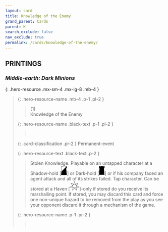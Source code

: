 ```yaml
---
layout: card
title: Knowledge of the Enemy
grand_parent: Cards
parent: K
search_exclude: false
nav_exclude: true
permalink: /cards/knowledge-of-the-enemy/
---
```


## PRINTINGS


### _Middle-earth: Dark Minions_

{: .hero-resource .mx-sm-4 .mx-lg-8 .mb-4 }
> {: .hero-resource-name .mb-4 .p-1 .pl-2 }
> > <div class="card-mp">(1)</div>
> > <div class="card-name">Knowledge of the Enemy</div>
>
> {: .hero-resource-name .black-text .p-1 .pl-2 }
> > &nbsp;
>
> {: .card-classification .pr-2 }
> Permanent-event
>
> {: .hero-resource-text .black-text .p-2 }
> > Stolen Knowledge. Playable on an untapped character at a Shadow-hold \[![](/assets/images/shadow-hold.svg)] or Dark-hold \[![](/assets/images/dark-hold.svg)] or if his company faced an agent attack and all of its strikes failed. Tap character. Can be stored at a Haven \[![](/assets/images/free-haven.svg)]-only if stored do you receive its marshalling point. If stored, you may discard this card and force one non-unique hazard to be removed from the play as you see your opponent discard it through a mechanism of the game. 
> 
> {: .hero-resource-name .p-1 .pr-2 }
> > <div class="card-shield"></div>
> > <div class="card-corruption">&nbsp;</div>
